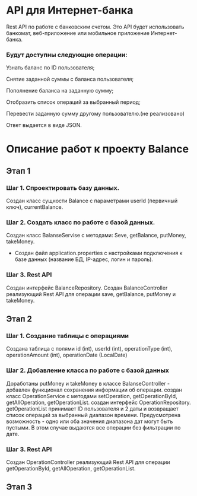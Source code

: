 # API для Интернет-банка
Rest API по работе с банковским счетом. Это API будет использовать банкомат, веб-приложение или мобильное приложение Интернет-банка. 
<h3>Будут доступны следующие операции:</h3>

Узнать баланс по ID пользователя;

Снятие заданной суммы с баланса пользователя;

Пополнение баланса на заданную сумму;

Отобразить список операций за выбранный период;

Перевести заданную сумму другому пользователю.(не реализовано)

Ответ выдается в виде JSON.

# Описание работ к проекту Balance
<h2>Этап 1</h2>
<h3>Шаг 1. Спроектировать базу данных.</h3>

Создан класс сущности Balance c параметрами userId (первичный ключ), currentBalance.

<h3>Шаг 2. Создать класс по работе с базой данных.</h3>

Создан класс BalanseServise с методами: Seve, getBalance, putMoneу, takeMoney.

* Создан файл application.properties с настройками подключения к базе данных (название БД, IP-адрес, логин и пароль).</p>

<h3>Шаг 3. Rest API</h3>
Создан интерфейс BalanceRepository. Создан BalanceController реализующий Rest API для операции save, getBalance, putMoney и takeMoney.
<h2>Этап 2</h2>
<h3>Шаг 1. Создание таблицы с операциями</h3>
Создана таблица с полями id (int), userId (int), operationType (int), operationAmount (int), operationDate (LocalDate)
<h3>Шаг 2. Добавление класса по работе с базой данных</h3>
Доработаны putMoney и takeMoney в классе BalanseController - добавлен функционал сохранения информации об операции. создан класс OperationService с методами setOperation, getOperationById, getAllOperation, getOperationList. создан интерфейс OperationRepository. 
getOperationList принимает ID пользователя и 2 даты и возвращает список операций за выбранный диапазон времени.
Предусмотрена возможность - одно или оба значения диапазона дат могут быть пустыми. В этом случае выдаются все операции без фильтрации по дате.
<h3>Шаг 3. Rest API</h3>
Создан OperationController реализующий Rest API для операции getOperationById, getAllOperation, getOperationList.
<h2>Этап 3</h2>
